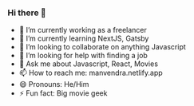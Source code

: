 ### Hi there 👋

- 🔭 I’m currently working as a freelancer
- 🌱 I’m currently learning NextJS, Gatsby
- 👯 I’m looking to collaborate on anything Javascript
- 🤔 I’m looking for help with finding a job
- 💬 Ask me about Javascript, React, Movies
- 📫 How to reach me: manvendra.netlify.app
- 😄 Pronouns: He/Him
- ⚡ Fun fact: Big movie geek
